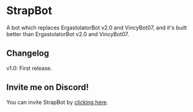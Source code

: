 # StrapBot
A bot which replaces ErgastolatorBot v2.0 and VincyBot07, and it's built better than ErgastolatorBot v2.0 and VincyBot07.

## Changelog

v1.0: First release.

## Invite me on Discord!

You can invite StrapBot by [clicking here](https://bit.ly/StrapBot).
